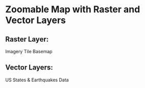 # Zoomable Map with Raster and Vector Layers
## Raster Layer: 
Imagery Tile Basemap
## Vector Layers: 
US States & Earthquakes Data
